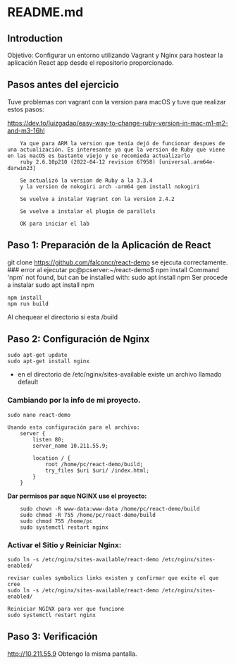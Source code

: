 # README.md

## Introduction

Objetivo: Configurar un entorno utilizando Vagrant y Nginx para hostear la aplicación React app desde el repositorio proporcionado. 

## Pasos antes del ejercicio

Tuve problemas con vagrant con la version para macOS y tuve que realizar estos pasos:

https://dev.to/luizgadao/easy-way-to-change-ruby-version-in-mac-m1-m2-and-m3-16hl

        Ya que para ARM la version que tenía dejó de funcionar despues de una actualización. Es interesante ya que la version de Ruby que viene en las macOS es bastante viejo y se recomieda actualizarlo
        ruby 2.6.10p210 (2022-04-12 revision 67958) [universal.arm64e-darwin23]

        Se actualizó la version de Ruby a la 3.3.4
        y la version de nokogiri arch -arm64 gem install nokogiri

        Se vuelve a instalar Vagrant con la version 2.4.2

        Se vuelve a instalar el plugin de parallels

        OK para iniciar el lab

## Paso 1: Preparación de la Aplicación de React
git clone https://github.com/falconcr/react-demo se ejecuta correctamente.
                                ### error al ejecutar
                                    pc@pcserver:~/react-demo$ npm install
                                    Command 'npm' not found, but can be installed with:
                                    sudo apt install npm
                                    Ser procede a instalar  sudo apt install npm

    npm install
    npm run build

Al chequear el directorio si esta /build

## Paso 2: Configuración de Nginx

    sudo apt-get update
    sudo apt-get install nginx

- en el directorio de /etc/nginx/sites-available existe un archivo llamado default

### Cambiando por la info de mi proyecto.
    
    sudo nano react-demo
    
    Usando esta configuración para el archivo:
        server {
            listen 80;
            server_name 10.211.55.9;

            location / {
                root /home/pc/react-demo/build;
                try_files $uri $uri/ /index.html;
            }
        }

**Dar permisos par aque NGINX use el proyecto:**

        sudo chown -R www-data:www-data /home/pc/react-demo/build
        sudo chmod -R 755 /home/pc/react-demo/build
        sudo chmod 755 /home/pc
        sudo systemctl restart nginx

### Activar el Sitio y Reiniciar Nginx:
    sudo ln -s /etc/nginx/sites-available/react-demo /etc/nginx/sites-enabled/ 

    revisar cuales symbolics links existen y confirmar que exite el que cree
    sudo ln -s /etc/nginx/sites-available/react-demo /etc/nginx/sites-enabled/

    Reiniciar NGINX para ver que funcione
    sudo systemctl restart nginx

## Paso 3: Verificación
http://10.211.55.9
Obtengo la misma pantalla.
